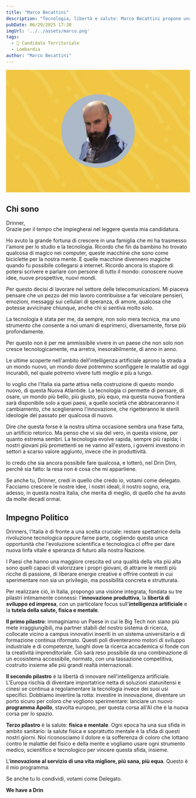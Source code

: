 ```yaml
---
title: "Marco Becattini"
description: "Tecnologia, libertà e salute: Marco Becattini propone una Nuova Atlantide, dove l'innovazione guida l'Italia verso equità, benessere e protagonismo europeo."
pubDate: 06/29/2025 17:30
imgUrl: '../../assets/marco.png'
tags:
  - 🏡 Candidato Territoriale
  - Lombardia
author: "Marco Becattini"
---
```


![Marco Becattini](../../assets/marco.png)

## Chi sono

Drinner,  
Grazie per il tempo che impiegherai nel leggere questa mia candidatura.

Ho avuto la grande fortuna di crescere in una famiglia che mi ha trasmesso l'amore per lo studio e la tecnologia. Ricordo che fin da bambino ho trovato qualcosa di magico nei computer, queste macchine che sono come biciclette per la nostra mente. E quelle macchine divennero magiche quando fu possibile collegarsi a internet. Ricordo ancora lo stupore di potersi scrivere e parlare con persone di tutto il mondo: conoscere nuove idee, nuove prospettive, nuovi mondi.

Per questo decisi di lavorare nel settore delle telecomunicazioni. Mi piaceva pensare che un pezzo del mio lavoro contribuisse a far veicolare pensieri, emozioni, messaggi sui cellulari di speranza, di amore, qualcosa che potesse avvicinare chiunque, anche chi si sentiva molto solo.

La tecnologia è stata per me, da sempre, non solo mera tecnica, ma uno strumento che consente a noi umani di esprimerci, diversamente, forse più profondamente.

Per questo non è per me ammissibile vivere in un paese che non solo non cresce tecnologicamente, ma arretra, inesorabilmente, di anno in anno.

Le ultime scoperte nell'ambito dell'intelligenza artificiale aprono la strada a un mondo nuovo, un mondo dove potremmo sconfiggere le malattie ad oggi incurabili, nel quale potremo vivere tutti meglio e più a lungo.

Io voglio che l'Italia sia parte attiva nella costruzione di questo mondo nuovo, di questa Nuova Atlantide. La tecnologia ci permette di pensare, di osare, un mondo più bello, più giusto, più equo, ma questa nuova frontiera sarà disponibile solo a quei paesi, a quelle società che abbracceranno il cambiamento, che sceglieranno l'innovazione, che rigetteranno le sterili ideologie del passato per qualcosa di nuovo.

Dire che questa forse è la nostra ultima occasione sembra una frase fatta, un artificio retorico. Ma penso che vi sia del vero, in questa visione, per quanto estrema sembri. La tecnologia evolve rapida, sempre più rapida; i nostri giovani più promettenti se ne vanno all'estero, i governi investono in settori a scarso valore aggiunto, invece che in produttività.

Io credo che sia ancora possibile fare qualcosa, e lotterò, nel Drin Dirn, perché sia fatto: la resa non è cosa che mi appartiene.

Se anche tu, Drinner, credi in quello che credo io, votami come delegato. Facciamo crescere le nostre idee, i nostri ideali, il nostro sogno, ora, adesso, in questa nostra Italia, che merita di meglio, di quello che ha avuto da molte decadi ormai.

## Impegno Politico

Drinners, l'Italia è di fronte a una scelta cruciale: restare spettatrice della rivoluzione tecnologica oppure farne parte, cogliendo questa unica opportunità che l'evoluzione scientifica e tecnologica ci offre per dare nuova linfa vitale e speranza di futuro alla nostra Nazione.

I Paesi che hanno una maggiore crescita ed una qualità della vita più alta sono quelli capaci di valorizzare i propri giovani, di attrarre le menti più ricche di passione, di liberare energie creative e offrire contesti in cui sperimentare non sia un privilegio, ma possibilità concreta e strutturata.

Per realizzare ciò, in Italia, propongo una visione integrata, fondata su tre pilastri intimamente connessi: l'**innovazione produttiva**, la **libertà di sviluppo ed impresa**, con un particolare focus sull'**intelligenza artificiale** e la **tutela della salute, fisica e mentale**.

**Il primo pilastro**: immaginiamo un Paese in cui le Big Tech non siano più mete irraggiungibili, ma partner stabili del nostro sistema di ricerca, collocate vicino a campus innovativi inseriti in un sistema universitario e di formazione continua riformato. Questi poli diventeranno motori di sviluppo industriale e di competenze, luoghi dove la ricerca accademica si fonde con la creatività imprenditoriale. Ciò sarà reso possibile da una combinazione di un ecosistema accessibile, normato, con una tassazione competitiva, costruito insieme alle più grandi realtà internazionali.

**Il secondo pilastro** è la libertà di innovare nell'intelligenza artificiale. L'Europa rischia di diventare importatrice netta di soluzioni statunitensi e cinesi se continua a regolamentare la tecnologia invece dei suoi usi specifici. Dobbiamo invertire la rotta: investire in innovazione, diventare un porto sicuro per coloro che vogliono sperimentare: lanciare un nuovo **programma Apollo**, stavolta europeo, per questa corsa all'AI che è la nuova corsa per lo spazio.

**Terzo pilastro** è la salute: **fisica e mentale**. Ogni epoca ha una sua sfida in ambito sanitario: la salute fisica e soprattutto mentale è la sfida di questi nostri giorni. Noi riconosciamo il dolore e la sofferenza di coloro che lottano contro le malattie del fisico e della mente e vogliamo usare ogni strumento medico, scientifico e tecnologico per vincere questa sfida, insieme.

L'**innovazione al servizio di una vita migliore, più sana, più equa**. Questo è il mio programma.

Se anche tu lo condividi, votami come Delegato.

**We have a Drin**